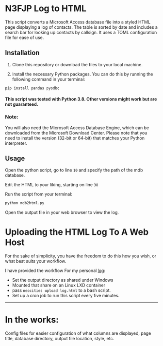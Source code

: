 # N3FJP Log to HTML

This script converts a Microsoft Access database file into a styled HTML page displaying a log of contacts. The table is sorted by date and includes a search bar for looking up contacts by callsign. It uses a TOML configuration file for ease of use.

## Installation

1. Clone this repository or download the files to your local machine.

2. Install the necessary Python packages. You can do this by running the following command in your terminal:

```bash
pip install pandas pyodbc 
```

#### This script was tested with Python 3.8. Other versions might work but are not guaranteed.

### Note:
You will also need the Microsoft Access Database Engine, which can be downloaded from the Microsoft Download Center. Please note that you need to install the version (32-bit or 64-bit) that matches your Python interpreter.

## Usage

Open the python script, go to line `10` and specify the path of the mdb database. 

Edit the HTML to your liking, starting on line `38`

Run the script from your terminal:
```bash
python mdb2html.py
```

Open the output file in your web browser to view the log.

# Uploading the HTML Log To A Web Host
For the sake of simplicity, you have the freedom to do this how you wish, or what best suits your workflow. 

I have provided the workflow For my personal [log](https://cameronheard.com/log):
- Set the output directory as shared under Windows
- Mounted that share on an Linux LXD container
- pass `neocities upload log.html` to a bash script. 
- Set up a cron job to run this script every five minutes. 


---

# In the works: 
Config files for easier configuration of what columns are displayed, page title, database directory, output file location, style, etc. 